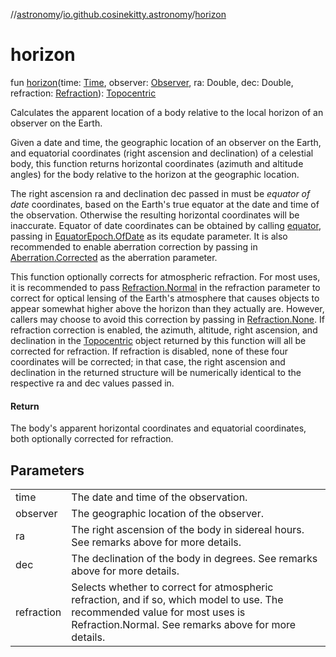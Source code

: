 //[astronomy](../../index.md)/[io.github.cosinekitty.astronomy](index.md)/[horizon](horizon.md)

# horizon

fun [horizon](horizon.md)(time: [Time](-time/index.md), observer: [Observer](-observer/index.md), ra: Double, dec: Double, refraction: [Refraction](-refraction/index.md)): [Topocentric](-topocentric/index.md)

Calculates the apparent location of a body relative to the local horizon of an observer on the Earth.

Given a date and time, the geographic location of an observer on the Earth, and equatorial coordinates (right ascension and declination) of a celestial body, this function returns horizontal coordinates (azimuth and altitude angles) for the body relative to the horizon at the geographic location.

The right ascension ra and declination dec passed in must be *equator of date* coordinates, based on the Earth's true equator at the date and time of the observation. Otherwise the resulting horizontal coordinates will be inaccurate. Equator of date coordinates can be obtained by calling [equator](equator.md), passing in [EquatorEpoch.OfDate](-equator-epoch/-of-date/index.md) as its equdate parameter. It is also recommended to enable aberration correction by passing in [Aberration.Corrected](-aberration/-corrected/index.md) as the aberration parameter.

This function optionally corrects for atmospheric refraction. For most uses, it is recommended to pass [Refraction.Normal](-refraction/-normal/index.md) in the refraction parameter to correct for optical lensing of the Earth's atmosphere that causes objects to appear somewhat higher above the horizon than they actually are. However, callers may choose to avoid this correction by passing in [Refraction.None](-refraction/-none/index.md). If refraction correction is enabled, the azimuth, altitude, right ascension, and declination in the [Topocentric](-topocentric/index.md) object returned by this function will all be corrected for refraction. If refraction is disabled, none of these four coordinates will be corrected; in that case, the right ascension and declination in the returned structure will be numerically identical to the respective ra and dec values passed in.

#### Return

The body's apparent horizontal coordinates and equatorial coordinates, both optionally corrected for refraction.

## Parameters

| | |
|---|---|
| time | The date and time of the observation. |
| observer | The geographic location of the observer. |
| ra | The right ascension of the body in sidereal hours. See remarks above for more details. |
| dec | The declination of the body in degrees. See remarks above for more details. |
| refraction | Selects whether to correct for atmospheric refraction, and if so, which model to use. The recommended value for most uses is Refraction.Normal. See remarks above for more details. |
